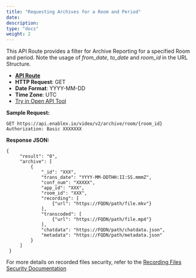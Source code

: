 ```yaml
---
title: "Requesting Archives for a Room and Period"
date: 
description:
type: "docs"
weight: 2
---
```

This API Route provides a filter for Archive Reporting for a specified Room and period. Note the usage of *from_date*, *to_date* and *room_id* in the URL Structure.

- [**API Route**](https://api.enablex.io/video/v2/archive/room-period/{room_id}/{from-date}/{to-date}) 
- **HTTP Request**: GET
- **Date Format**: YYYY-MM-DD
- **Time Zone**: UTC
- [Try in Open API Tool](https://openapi.enablex.io/video/v2/api-docs/#/Archive/getArchiveByRoomAndPeriod)

**Sample Request:**
```
GET https://api.enablex.io/video/v2/archive/room/{room_id}  
Authorization: Basic XXXXXXX 
```
**Response JSON:**
```
{
     "result": "0",
     "archive": [
         {
             "_id": "XXX",  
             "trans_date": "YYYY-MM-DDTHH:II:SS.mmmZ",
             "conf_num": "XXXXX",
             "app_id": "XXX",
             "room_id": "XXX",
             "recording": [
                 {"url": "https://FQDN/path/file.mkv"} 
             ],
             "transcoded": [
                 {"url": "https://FQDN/path/file.mp4"} 
             ],
             "chatdata": "https://FQDN/path/chatdata.json",
             "metadata": "https://FQDN/path/metadata.json"  
         } 
     ]
 }
 ```
 For more details on recorded files security, refer to the [Recording Files Security Documentation](./video-recording-file-security.md)

